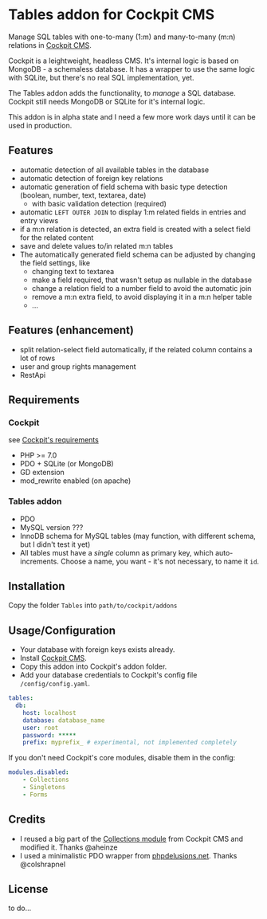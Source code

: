 # Tables addon for Cockpit CMS

Manage SQL tables with one-to-many (1:m) and many-to-many (m:n) relations in [Cockpit CMS][1].

Cockpit is a leightweight, headless CMS. It's internal logic is based on MongoDB - a schemaless database. It has a wrapper to use the same logic with SQLite, but there's no real SQL implementation, yet.

The Tables addon adds the functionality, to *manage* a SQL database. Cockpit still needs MongoDB or SQLite for it's internal logic.

This addon is in alpha state and I need a few more work days until it can be used in production.

## Features

* automatic detection of all available tables in the database
* automatic detection of foreign key relations
* automatic generation of field schema with basic type detection (boolean, number, text, textarea, date)
  * with basic validation detection (required)
* automatic `LEFT OUTER JOIN` to display 1:m related fields in entries and entry views
* if a m:n relation is detected, an extra field is created with a select field for the related content
* save and delete values to/in related m:n tables
* The automatically generated field schema can be adjusted by changing the field settings, like
  * changing text to textarea
  * make a field required, that wasn't setup as nullable in the database
  * change a relation field to a number field to avoid the automatic join
  * remove a m:n extra field, to avoid displaying it in a m:n helper table
  * ...

## Features (enhancement)

* split relation-select field automatically, if the related column contains a lot of rows
* user and group rights management
* RestApi

## Requirements

### Cockpit

see [Cockpit's requirements][2]

* PHP >= 7.0
* PDO + SQLite (or MongoDB)
* GD extension
* mod_rewrite enabled (on apache)

### Tables addon

* PDO
* MySQL version ???
* InnoDB schema for MySQL tables (may function, with different schema, but I didn't test it yet)
* All tables must have a *single* column as primary key, which auto-increments. Choose a name, you want - it's not necessary, to name it `id`.

## Installation

Copy the folder `Tables` into `path/to/cockpit/addons`

## Usage/Configuration

* Your database with foreign keys exists already.
* Install [Cockpit CMS][3].
* Copy this addon into Cockpit's addon folder.
* Add your database credentials to Cockpit's config file `/config/config.yaml`.

```yaml
tables:
  db:
    host: localhost
    database: database_name
    user: root
    password: *****
    prefix: myprefix_ # experimental, not implemented completely
```

If you don't need Cockpit's core modules, disable them in the config:

```yaml
modules.disabled:
    - Collections
    - Singletons
    - Forms
```

## Credits

* I reused a big part of the [Collections module][4] from Cockpit CMS and modified it. Thanks @aheinze
* I used a minimalistic PDO wrapper from [phpdelusions.net][5]. Thanks @colshrapnel

## License

to do...




[1]: https://github.com/agentejo/cockpit/
[2]: https://github.com/agentejo/cockpit/#requirements
[3]: https://github.com/agentejo/cockpit/#installation
[4]: https://github.com/agentejo/cockpit/tree/next/modules/Collections
[5]: https://phpdelusions.net/pdo/pdo_wrapper#static_instance
